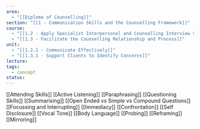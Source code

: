 ```yaml
---
area:
  - "[[Diploma of Counselling]]"
section: "[[1 - Communication Skills and the Counselling Framework]]"
course:
  - "[[1.2 - Apply Specialist Interpersonal and Counselling Interview Skills]]"
  - "[[1.3 - Facilitate the Counselling Relationship and Process]]"
unit:
  - "[[1.2.1 - Communicate Effectively]]"
  - "[[1.3.1 - Support Clients to Identify Concerns]]"
lecture: 
tags:
  - concept
status: 
---
```

[[Attending Skills]]
[[Active Listening]]
[[Paraphrasing]]
[[Questioning Skills]]
[[Summarising]]
[[Open Ended vs Simple vs Compound Questions]]
[[Focussing and Interrupting]]
[[Immediacy]]
[[Confrontation]]
[[Self Disclosure]]
[[Vocal Tone]]
[[Body Language]]
[[Probing]]
[[Reframing]]
[[Mirroring]]